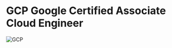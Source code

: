  # GCP Google Certified Associate Cloud Engineer 

 ![GCP](https://miro.medium.com/max/1170/0*ynoPPPbkLerdcQ2x.png)